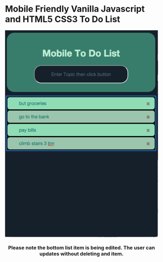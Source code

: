 # Mobile Friendly Vanilla Javascript and HTML5 CSS3 To Do List

<center><img src="/todolist.png">

  ### Please note the bottom list item is being edited. The user can updates without deleting and item.